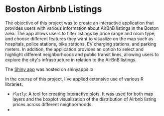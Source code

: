 # Boston Airbnb Listings

The objective of this project was to create an interactive application that provides users with various information about AirBnB listings in the Boston area. The app allows users to filter listings by price range and room type, and choose different features they want to visualize on the map such as hospitals, police stations, bike stations, EV charging stations, and parking meters. In addition, the application provides an option to select and highlight different neighborhoods and public transit lines, allowing users to explore the city's infrastructure in relation to the AirBnB listings.

The [Shiny app](https://connoraking.shinyapps.io/boston_listings_app/) was hosted on shinyapps.io

In the course of this project, I've applied extensive use of various R libraries:

- `Plotly`: A tool for creating interactive plots. It was used for both map layers and the boxplot visualization of the distribution of Airbnb listing prices across different neighborhoods.
- 
